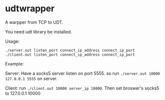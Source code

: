 udtwrapper
==========


A warpper from TCP to UDT.

You need udt library be installed.

Usage:

    ./server.out listen_port connect_ip_address connect_ip_port
    ./client.out listen_port connect_ip_address connect_ip_port
    
Example:

Server: Have a socks5 server listen on port 5555. so run `./server.out 10000 127.0.0.1 5555` on server.

Client: run `./client.out 10000 server_ip 10000`. Then set broswer's socks5 to 127.0.0.1 10000

